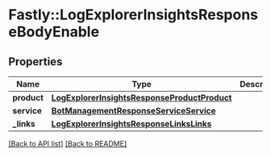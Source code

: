 # Fastly::LogExplorerInsightsResponseBodyEnable

## Properties

| Name | Type | Description | Notes |
| ---- | ---- | ----------- | ----- |
| **product** | [**LogExplorerInsightsResponseProductProduct**](LogExplorerInsightsResponseProductProduct.md) |  | [optional] |
| **service** | [**BotManagementResponseServiceService**](BotManagementResponseServiceService.md) |  | [optional] |
| **_links** | [**LogExplorerInsightsResponseLinksLinks**](LogExplorerInsightsResponseLinksLinks.md) |  | [optional] |

[[Back to API list]](../../README.md#endpoints) [[Back to README]](../../README.md)

